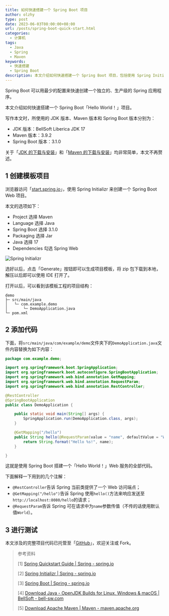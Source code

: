 ```yaml
---
title: 如何快速搭建一个 Spring Boot 项目
author: olzhy
type: post
date: 2023-06-03T08:00:00+08:00
url: /posts/spring-boot-quick-start.html
categories:
  - 计算机
tags:
  - Java
  - Spring
  - Maven
keywords:
  - 快速搭建
  - Spring Boot
description: 本文介绍如何快速搭建一个 Spring Boot 项目，包括使用 Spring Initializr 创建项目模板、添加代码和进行测试三个部分。
---
```


Spring Boot 可以用最少的配置来快速创建一个独立的、生产级的 Spring 应用程序。

本文介绍如何快速搭建一个 Spring Boot「Hello World！」项目。

写作本文时，所使用的 JDK 版本、Maven 版本和 Spring Boot 版本分别为：

- JDK 版本：BellSoft Liberica JDK 17
- Maven 版本：3.9.2
- Spring Boot 版本：3.1.0

关于「[JDK 的下载与安装](https://bell-sw.com/pages/downloads/)」和「[Maven 的下载与安装](https://maven.apache.org/download.cgi)」均非常简单，本文不再赘述。

## 1 创建模板项目

浏览器访问「[start.spring.io](https://start.spring.io/)」，使用 Spring Initializr 来创建一个 Spring Boot Web 项目。

本文的选项如下：

- Project 选择 Maven
- Language 选择 Java
- Spring Boot 选择 3.1.0
- Packaging 选择 Jar
- Java 选择 17
- Dependencies 勾选 Spring Web

![Spring Initializr](https://olzhy.github.io/static/images/uploads/2023/06/start-spring-io.png#center)

选好以后，点击「Generate」按钮即可以生成项目模板，将 zip 包下载到本地，解压以后即可以使用 IDE 打开了。

打开以后，可以看到该模板工程的项目结构：

```text
demo
├─ src/main/java
│   └─ com.example.demo
│       └─ DemoApplication.java
└─ pom.xml
```

## 2 添加代码

下面，将`src/main/java/com/example/demo`文件夹下的`DemoApplication.java`文件内容替换为如下内容：

```java
package com.example.demo;

import org.springframework.boot.SpringApplication;
import org.springframework.boot.autoconfigure.SpringBootApplication;
import org.springframework.web.bind.annotation.GetMapping;
import org.springframework.web.bind.annotation.RequestParam;
import org.springframework.web.bind.annotation.RestController;

@RestController
@SpringBootApplication
public class DemoApplication {

    public static void main(String[] args) {
        SpringApplication.run(DemoApplication.class, args);
    }

    @GetMapping("/hello")
    public String hello(@RequestParam(value = "name", defaultValue = "World") String name) {
        return String.format("Hello %s!", name);
    }

}
```

这就是使用 Spring Boot 搭建一个「Hello World！」Web 服务的全部代码。

下面解释一下用到的几个注解：

- `@RestController`告诉 Spring 当前类提供了一个 Web 访问端点；
- `@GetMapping("/hello")`告诉 Spring 使用`hello()`方法来响应发送至`http://localhost:8080/hello`的请求；
- `@RequestParam`告诉 Spring 可在请求中为`name`参数传值（不传的话使用默认值`World`）。

## 3 进行测试

本文涉及的完整项目代码已托管至「[GitHub](https://github.com/olzhy/java-exercises/tree/main/spring-boot-quick-start)」，欢迎关注或 Fork。

> 参考资料
>
> [1] [Spring Quickstart Guide | Spring - spring.io](https://spring.io/quickstart)
>
> [2] [Spring Initializr | Spring - spring.io](https://start.spring.io/)
>
> [3] [Spring Boot | Spring - spring.io](https://spring.io/projects/spring-boot)
>
> [4] [Download Java - OpenJDK Builds for Linux, Windows & macOS | BellSoft - bell-sw.com](https://bell-sw.com/pages/downloads/)
>
> [5] [Download Apache Maven | Maven - maven.apache.org](https://maven.apache.org/download.cgi)
